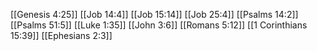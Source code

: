 [[Genesis 4:25]]
[[Job 14:4]]
[[Job 15:14]]
[[Job 25:4]]
[[Psalms 14:2]]
[[Psalms 51:5]]
[[Luke 1:35]]
[[John 3:6]]
[[Romans 5:12]]
[[1 Corinthians 15:39]]
[[Ephesians 2:3]]
